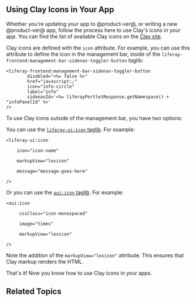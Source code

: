 ## Using Clay Icons in Your App [](id=using-lexicon-icons-in-your-app)

Whether you're updating your app to @product-ver@, or writing a new @product-ver@
app, follow the process here to use Clay's icons in your app. You can find
the list of available Clay icons on the
[Clay site](http://liferay.github.io/clay/content/icons-lexicon/).

Clay icons are defined with the `icon` attribute. For example, you can use
this attribute to define the icon in the management bar, inside of the
`liferay-frontend:management-bar-sidenav-toggler-button` taglib:

    <liferay-frontend:management-bar-sidenav-toggler-button
            disabled="<%= false %>"
            href="javascript:;"
            icon="info-circle"
            label="info"
            sidenavId='<%= liferayPortletResponse.getNamespace() + "infoPanelId" %>'
    />

To use Clay icons outside of the management bar, you have two options:

You can use the [`liferay-ui:icon` taglib](@platform-ref@/7.0-latest/taglibs/util-taglib/liferay-ui/icon.html).
For example:

    <liferay-ui:icon

        icon="icon-name"

        markupView="lexicon"

        message="message-goes-here"

    />

Or you can use the [`aui:icon` taglib](@platform-ref@/7.0-latest/taglibs/util-taglib/aui/icon.html).
For example:

    <aui:icon

         cssClass="icon-monospaced"

         image="times"

         markupView="lexicon"

    />

Note the addition of the `markupView="lexicon"` attribute. This ensures that
Clay markup renders the HTML.

That's it! Now you know how to use Clay icons in your apps.

## Related Topics

